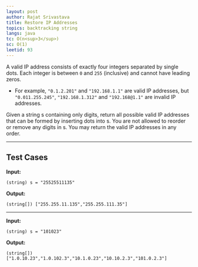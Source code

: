 ```yaml
---
layout: post
author: Rajat Srivastava
title: Restore IP Addresses
topics: backtracking string
langs: java
tc: O(n<sup>3</sup>)
sc: O(1)
leetid: 93
---
```


A valid IP address consists of exactly four integers separated by single dots. 
Each integer is between `0` and `255` (inclusive) and cannot have leading zeros. 
- For example, `"0.1.2.201"` and `"192.168.1.1"` are valid IP addresses, 
but `"0.011.255.245"`, `"192.168.1.312"` and `"192.168@1.1"` are invalid IP addresses.

Given a string s containing only digits, 
return all possible valid IP addresses that can be formed by inserting dots into s. 
You are not allowed to reorder or remove any digits in s. 
You may return the valid IP addresses in any order.

---

## Test Cases

**Input:**
```
(string) s = "25525511135"
```

**Output:**
```
(string[]) ["255.255.11.135","255.255.111.35"]
```

---

**Input:**
```
(string) s = "101023"
```

**Output:**
```
(string[]) ["1.0.10.23","1.0.102.3","10.1.0.23","10.10.2.3","101.0.2.3"]
```